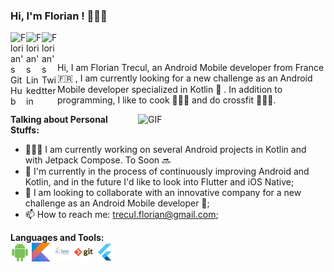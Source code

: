 ### Hi, I'm Florian ! 🧑🏻‍💻

<a href="https://github.com/FlorianTrecul">
  <img align="left" alt="Florian's GitHub" width="25px" src="https://cdn.jsdelivr.net/npm/simple-icons@v3/icons/github.svg" />
</a>
<a href="https://www.linkedin.com/in/floriantrecul">
  <img align="left" alt="Florian's Linkedin" width="25px" src="https://cdn.jsdelivr.net/npm/simple-icons@v3/icons/linkedin.svg" />
</a>
<a href="https://twitter.com/FlorianTrecul">
  <img align="left" alt="Florian's Twitter" width="25px" src="https://cdn.jsdelivr.net/npm/simple-icons@v3/icons/twitter.svg" />
</a>

<br />
<br />

Hi, I am Florian Trecul, an Android Mobile developer from France 🇫🇷 , I am currently looking for a new challenge as an Android Mobile developer specialized in Kotlin 💼 . In addition to programming, I like to cook 👨🏻‍🍳 and do crossfit 🏋🏻‍♂️.

<img align="right" alt="GIF" src="https://media.giphy.com/media/Y4bzv6DYbYzy8jDnoW/giphy.gif" width="300px" />
<!-- <img align="right" alt="GIF" src="https://media.giphy.com/media/dxODB9UE879RDqAh3o/giphy.gif" width="280px" /> -->

**Talking about Personal Stuffs:**
- 🧑🏻‍💻 I am currently working on several Android projects in Kotlin and with Jetpack Compose. To Soon 🔜
- 🌱 I'm currently in the process of continuously improving Android and Kotlin, and in the future I'd like to look into Flutter and iOS Native;
- 👯 I am looking to collaborate with an innovative company for a new challenge as an Android Mobile developer 🤝;
- 📫 How to reach me: trecul.florian@gmail.com;

**Languages and Tools:**  
<code><img height="30" src="https://raw.githubusercontent.com/github/explore/80688e429a7d4ef2fca1e82350fe8e3517d3494d/topics/android/android.png"></code>
<code><img height="30" src="https://raw.githubusercontent.com/github/explore/80688e429a7d4ef2fca1e82350fe8e3517d3494d/topics/kotlin/kotlin.png"></code>
<code><img height="30" src="https://raw.githubusercontent.com/github/explore/80688e429a7d4ef2fca1e82350fe8e3517d3494d/topics/java/java.png"></code>
<code><img height="30" src="https://raw.githubusercontent.com/github/explore/5c058a388828bb5fde0bcafd4bc867b5bb3f26f3/topics/git/git.png"></code>
<code><img height="30" src="https://raw.githubusercontent.com/github/explore/80688e429a7d4ef2fca1e82350fe8e3517d3494d/topics/flutter/flutter.png"></code>
